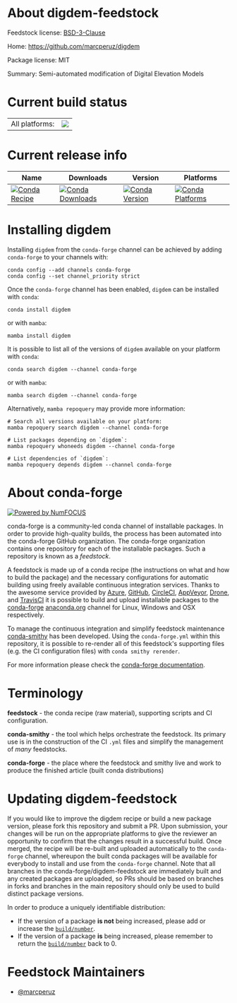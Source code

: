About digdem-feedstock
======================

Feedstock license: [BSD-3-Clause](https://github.com/conda-forge/digdem-feedstock/blob/main/LICENSE.txt)

Home: https://github.com/marcperuz/digdem

Package license: MIT

Summary: Semi-automated modification of Digital Elevation Models

Current build status
====================


<table><tr><td>All platforms:</td>
    <td>
      <a href="https://dev.azure.com/conda-forge/feedstock-builds/_build/latest?definitionId=21258&branchName=main">
        <img src="https://dev.azure.com/conda-forge/feedstock-builds/_apis/build/status/digdem-feedstock?branchName=main">
      </a>
    </td>
  </tr>
</table>

Current release info
====================

| Name | Downloads | Version | Platforms |
| --- | --- | --- | --- |
| [![Conda Recipe](https://img.shields.io/badge/recipe-digdem-green.svg)](https://anaconda.org/conda-forge/digdem) | [![Conda Downloads](https://img.shields.io/conda/dn/conda-forge/digdem.svg)](https://anaconda.org/conda-forge/digdem) | [![Conda Version](https://img.shields.io/conda/vn/conda-forge/digdem.svg)](https://anaconda.org/conda-forge/digdem) | [![Conda Platforms](https://img.shields.io/conda/pn/conda-forge/digdem.svg)](https://anaconda.org/conda-forge/digdem) |

Installing digdem
=================

Installing `digdem` from the `conda-forge` channel can be achieved by adding `conda-forge` to your channels with:

```
conda config --add channels conda-forge
conda config --set channel_priority strict
```

Once the `conda-forge` channel has been enabled, `digdem` can be installed with `conda`:

```
conda install digdem
```

or with `mamba`:

```
mamba install digdem
```

It is possible to list all of the versions of `digdem` available on your platform with `conda`:

```
conda search digdem --channel conda-forge
```

or with `mamba`:

```
mamba search digdem --channel conda-forge
```

Alternatively, `mamba repoquery` may provide more information:

```
# Search all versions available on your platform:
mamba repoquery search digdem --channel conda-forge

# List packages depending on `digdem`:
mamba repoquery whoneeds digdem --channel conda-forge

# List dependencies of `digdem`:
mamba repoquery depends digdem --channel conda-forge
```


About conda-forge
=================

[![Powered by
NumFOCUS](https://img.shields.io/badge/powered%20by-NumFOCUS-orange.svg?style=flat&colorA=E1523D&colorB=007D8A)](https://numfocus.org)

conda-forge is a community-led conda channel of installable packages.
In order to provide high-quality builds, the process has been automated into the
conda-forge GitHub organization. The conda-forge organization contains one repository
for each of the installable packages. Such a repository is known as a *feedstock*.

A feedstock is made up of a conda recipe (the instructions on what and how to build
the package) and the necessary configurations for automatic building using freely
available continuous integration services. Thanks to the awesome service provided by
[Azure](https://azure.microsoft.com/en-us/services/devops/), [GitHub](https://github.com/),
[CircleCI](https://circleci.com/), [AppVeyor](https://www.appveyor.com/),
[Drone](https://cloud.drone.io/welcome), and [TravisCI](https://travis-ci.com/)
it is possible to build and upload installable packages to the
[conda-forge](https://anaconda.org/conda-forge) [anaconda.org](https://anaconda.org/)
channel for Linux, Windows and OSX respectively.

To manage the continuous integration and simplify feedstock maintenance
[conda-smithy](https://github.com/conda-forge/conda-smithy) has been developed.
Using the ``conda-forge.yml`` within this repository, it is possible to re-render all of
this feedstock's supporting files (e.g. the CI configuration files) with ``conda smithy rerender``.

For more information please check the [conda-forge documentation](https://conda-forge.org/docs/).

Terminology
===========

**feedstock** - the conda recipe (raw material), supporting scripts and CI configuration.

**conda-smithy** - the tool which helps orchestrate the feedstock.
                   Its primary use is in the construction of the CI ``.yml`` files
                   and simplify the management of *many* feedstocks.

**conda-forge** - the place where the feedstock and smithy live and work to
                  produce the finished article (built conda distributions)


Updating digdem-feedstock
=========================

If you would like to improve the digdem recipe or build a new
package version, please fork this repository and submit a PR. Upon submission,
your changes will be run on the appropriate platforms to give the reviewer an
opportunity to confirm that the changes result in a successful build. Once
merged, the recipe will be re-built and uploaded automatically to the
`conda-forge` channel, whereupon the built conda packages will be available for
everybody to install and use from the `conda-forge` channel.
Note that all branches in the conda-forge/digdem-feedstock are
immediately built and any created packages are uploaded, so PRs should be based
on branches in forks and branches in the main repository should only be used to
build distinct package versions.

In order to produce a uniquely identifiable distribution:
 * If the version of a package **is not** being increased, please add or increase
   the [``build/number``](https://docs.conda.io/projects/conda-build/en/latest/resources/define-metadata.html#build-number-and-string).
 * If the version of a package **is** being increased, please remember to return
   the [``build/number``](https://docs.conda.io/projects/conda-build/en/latest/resources/define-metadata.html#build-number-and-string)
   back to 0.

Feedstock Maintainers
=====================

* [@marcperuz](https://github.com/marcperuz/)

